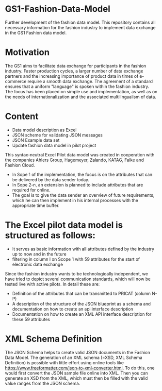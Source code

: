 # GS1-Fashion-Data-Model
Further development of the fashion data model.
This repository contains all necessary information for the fashion industry to implement data exchange in the GS1 Fashion data model.
# Motivation
The GS1 aims to facilitate data exchange for participants in the fashion industry. Faster production cycles, a larger number of data exchange partners and the increasing importance of product data in times of e-commerce require a smooth data exchange. The agreement of a standard ensures that a uniform "language" is spoken within the fashion industry. The focus has been placed on simple use and implementation, as well as on the needs of internationalization and the associated multilingualism of data.
# Content
- Data model description as Excel
- JSON scheme for validating JSON messages
- JSON Example data set
- Update fashion data model in pilot project

This syntax-neutral Excel Pilot data model was created in cooperation with the companies Ahlers Group, Hagemeyer, Zalando, KATAG, Falke and Fashion Cloud.
- In Sope 1 of the implementation, the focus is on the attributes that can be delivered by the data sender today.
- In Sope 2-n, an extension is planned to include attributes that are required for online.
- The goal is to give the data sender an overview of future requirements, which he can then implement in his internal processes with the appropriate time buffer.

# The Excel pilot data model is structured as follows:

- It serves as basic information with all attributes defined by the industry up to now and in the future
- filtering in column I on Scope 1 with 59 attributes for the start of electronic data exchange

Since the fashion industry wants to be technologically independent, we have tried to depict several communication standards, which will now be tested live with active pilots. In detail these are:

- Definition of the attributes that can be transmitted to PRICAT (column N-P)
- A description of the structure of the JSON blueprint as a schema and documentation on how to create an api interface description
- Documentation on how to create an XML API interface description for these 59 attributes

# XML Schema Definition

The JSON Schema helps to create valid JSON documents in the Fashion Data Model. The generation of an XML schema (=XSD, XML Schema Definition) is possible with little effort using online tools like https://www.freeformatter.com/json-to-xml-converter.html. To do this, one would first convert the JSON sample file online into XML. Then you can generate an XSD from the XML, which must then be filled with the valid value ranges from the JSON schema.

